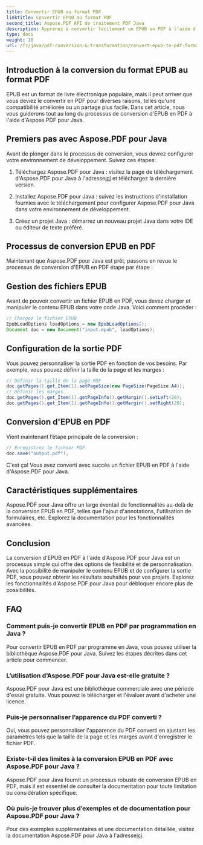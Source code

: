 ```yaml
---
title: Convertir EPUB au format PDF
linktitle: Convertir EPUB au format PDF
second_title: Aspose.PDF API de traitement PDF Java
description: Apprenez à convertir facilement un EPUB en PDF à l'aide d'Aspose.PDF pour Java. Notre guide étape par étape simplifie la conversion EPUB en PDF.
type: docs
weight: 10
url: /fr/java/pdf-conversion-&-transformation/convert-epub-to-pdf-format/
---
```


## Introduction à la conversion du format EPUB au format PDF

EPUB est un format de livre électronique populaire, mais il peut arriver que vous deviez le convertir en PDF pour diverses raisons, telles qu'une compatibilité améliorée ou un partage plus facile. Dans cet article, nous vous guiderons tout au long du processus de conversion d'EPUB en PDF à l'aide d'Aspose.PDF pour Java.

## Premiers pas avec Aspose.PDF pour Java

Avant de plonger dans le processus de conversion, vous devrez configurer votre environnement de développement. Suivez ces étapes:

1. Téléchargez Aspose.PDF pour Java : visitez la page de téléchargement d'Aspose.PDF pour Java à l'adresse[ici](https://releases.aspose.com/pdf/java/) et téléchargez la dernière version.

2. Installez Aspose.PDF pour Java : suivez les instructions d'installation fournies avec le téléchargement pour configurer Aspose.PDF pour Java dans votre environnement de développement.

3. Créez un projet Java : démarrez un nouveau projet Java dans votre IDE ou éditeur de texte préféré.

## Processus de conversion EPUB en PDF

Maintenant que Aspose.PDF pour Java est prêt, passons en revue le processus de conversion d'EPUB en PDF étape par étape :

## Gestion des fichiers EPUB

Avant de pouvoir convertir un fichier EPUB en PDF, vous devez charger et manipuler le contenu EPUB dans votre code Java. Voici comment procéder :

```java
// Chargez le fichier EPUB
EpubLoadOptions loadOptions = new EpubLoadOptions();
Document doc = new Document("input.epub", loadOptions);
```

## Configuration de la sortie PDF

Vous pouvez personnaliser la sortie PDF en fonction de vos besoins. Par exemple, vous pouvez définir la taille de la page et les marges :

```java
// Définir la taille de la page PDF
doc.getPages().get_Item(1).setPageSize(new PageSize(PageSize.A4));
// Définir les marges
doc.getPages().get_Item(1).getPageInfo().getMargin().setLeft(20);
doc.getPages().get_Item(1).getPageInfo().getMargin().setRight(20);
```

## Conversion d'EPUB en PDF

Vient maintenant l’étape principale de la conversion :

```java
// Enregistrez le fichier PDF
doc.save("output.pdf");
```

C'est ça! Vous avez converti avec succès un fichier EPUB en PDF à l'aide d'Aspose.PDF pour Java.

## Caractéristiques supplémentaires

Aspose.PDF pour Java offre un large éventail de fonctionnalités au-delà de la conversion EPUB en PDF, telles que l'ajout d'annotations, l'utilisation de formulaires, etc. Explorez la documentation pour les fonctionnalités avancées.

## Conclusion

La conversion d'EPUB en PDF à l'aide d'Aspose.PDF pour Java est un processus simple qui offre des options de flexibilité et de personnalisation. Avec la possibilité de manipuler le contenu EPUB et de configurer la sortie PDF, vous pouvez obtenir les résultats souhaités pour vos projets. Explorez les fonctionnalités d'Aspose.PDF pour Java pour débloquer encore plus de possibilités.

## FAQ

### Comment puis-je convertir EPUB en PDF par programmation en Java ?

Pour convertir EPUB en PDF par programme en Java, vous pouvez utiliser la bibliothèque Aspose.PDF pour Java. Suivez les étapes décrites dans cet article pour commencer.

### L’utilisation d’Aspose.PDF pour Java est-elle gratuite ?

Aspose.PDF pour Java est une bibliothèque commerciale avec une période d'essai gratuite. Vous pouvez le télécharger et l'évaluer avant d'acheter une licence.

### Puis-je personnaliser l’apparence du PDF converti ?

Oui, vous pouvez personnaliser l'apparence du PDF converti en ajustant les paramètres tels que la taille de la page et les marges avant d'enregistrer le fichier PDF.

### Existe-t-il des limites à la conversion EPUB en PDF avec Aspose.PDF pour Java ?

Aspose.PDF pour Java fournit un processus robuste de conversion EPUB en PDF, mais il est essentiel de consulter la documentation pour toute limitation ou considération spécifique.

### Où puis-je trouver plus d’exemples et de documentation pour Aspose.PDF pour Java ?

 Pour des exemples supplémentaires et une documentation détaillée, visitez la documentation Aspose.PDF pour Java à l'adresse[ici](https://reference.aspose.com/pdf/java/).